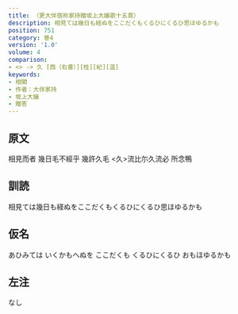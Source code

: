 ```yaml
---
title: （更大伴宿祢家持贈坂上大嬢歌十五首）
description: 相見ては幾日も経ぬをここだくもくるひにくるひ思ほゆるかも
position: 751
category: 巻4
version: '1.0'
volume: 4
comparison:
- <> -> 久 [西（右書）][桂][紀][温]
keywords:
- 相聞
- 作者：大伴家持
- 坂上大嬢
- 贈答
---
```


## 原文

相見而者 幾日毛不經乎 幾許久毛 <久>流比尓久流必 所念鴨

## 訓読

相見ては幾日も経ぬをここだくもくるひにくるひ思ほゆるかも

## 仮名

あひみては いくかもへぬを ここだくも くるひにくるひ おもほゆるかも

## 左注

なし
